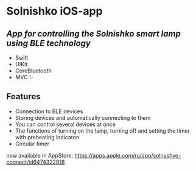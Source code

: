 # Solnishko iOS-app
## _App for controlling the Solnishko smart lamp using BLE technology_


- Swift
- UIKit
- CoreBluetooth
- MVC ✨
## Features

- Connection to BLE devices
- Storing devices and automatically connecting to them
- You can control several devices at once
- The functions of turning on the lamp, turning off and setting the timer with preheating indicaton
- Circular timer 

now available in AppStore: https://apps.apple.com/ru/app/solnyshvo-connect/id6474322918
